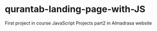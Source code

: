 # qurantab-landing-page-with-JS
First project in course JavaScript Projects part2 in Almadrasa website
